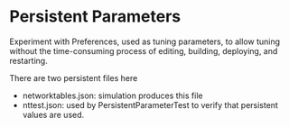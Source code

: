 # Persistent Parameters

Experiment with Preferences, used as tuning parameters,
to allow tuning without the time-consuming process
of editing, building, deploying, and restarting.

There are two persistent files here

* networktables.json: simulation produces this file
* nttest.json: used by PersistentParameterTest to verify that persistent values are used.